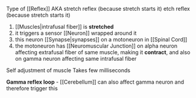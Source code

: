 Type of [[Reflex]]
AKA stretch reflex (because stretch starts it)
etch reflex (because stretch starts it)

1. [[Muscles|intrafusal fiber]] is **stretched** 
2. it triggers a sensor [[Neuron]] wrapped around it
3. this neuron [[Synapse|synapses]] on a motoneuron in [[Spinal Cord]]
4. the motoneuron has [[Neuromuscular Junction]] on alpha neuron affecting extrafusal fiber of same muscle, making it **contract**, and also on gamma neuron affecting same intrafusal fiber

Self adjustment of muscle
Takes few milliseconds

**Gamma reflex loop** - [[Cerebellum]] can also affect gamma neuron and therefore trigger this
